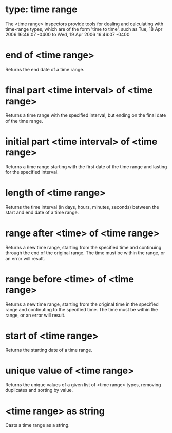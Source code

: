 # type: time range

The &lt;time range&gt; inspectors provide tools for dealing and calculating with time-range types, which are of the form &#39;time to time&#39;, such as Tue, 18 Apr 2006 16:46:07 -0400 to Wed, 19 Apr 2006 16:46:07 -0400

# end of &lt;time range&gt;

Returns the end date of a time range.

# final part &lt;time interval&gt; of &lt;time range&gt;

Returns a time range with the specified interval, but ending on the final date of the time range.

# initial part &lt;time interval&gt; of &lt;time range&gt;

Returns a time range starting with the first date of the time range and lasting for the specified interval.

# length of &lt;time range&gt;

Returns the time interval (in days, hours, minutes, seconds) between the start and end date of a time range.

# range after &lt;time&gt; of &lt;time range&gt;

Returns a new time range, starting from the specified time and continuing through the end of the original range. The time must be within the range, or an error will result.

# range before &lt;time&gt; of &lt;time range&gt;

Returns a new time range, starting from the original time in the specified range and continuting to the specified time. The time must be within the range, or an error will result.

# start of &lt;time range&gt;

Returns the starting date of a time range.

# unique value of &lt;time range&gt;

Returns the unique values of a given list of &lt;time range&gt; types, removing duplicates and sorting by value.

# &lt;time range&gt; as string

Casts a time range as a string.
